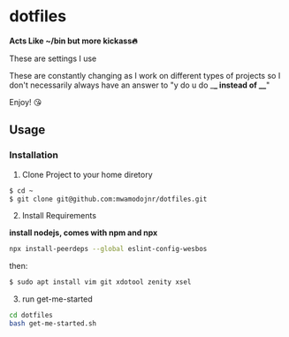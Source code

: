 # dotfiles

**Acts Like ~/bin but more kickass🔥**

These are settings I use

These are constantly changing as I work on different types of projects so I don't necessarily always have an answer to "y do u do \_**\_ instead of \_\_**"

Enjoy! 😘

## Usage

### Installation

1. Clone Project to your home diretory

```bash
$ cd ~
$ git clone git@github.com:mwamodojnr/dotfiles.git
```

2. Install Requirements

**install nodejs, comes with npm and npx**

```bash
npx install-peerdeps --global eslint-config-wesbos
```

then:

```bash
$ sudo apt install vim git xdotool zenity xsel
```

3. run get-me-started

```bash
cd dotfiles
bash get-me-started.sh
```

<!-- TODO: Add nvm installation to the get started script -->
<!-- TODO: npm without sudo setup with script-->
